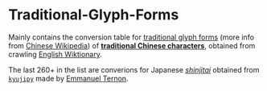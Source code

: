 # Traditional-Glyph-Forms
Mainly contains the conversion table for [traditional glyph forms](https://en.wikipedia.org/wiki/Jiu_zixing) (more info from [Chinese Wikipedia](https://zh.wikipedia.org/zh-hk/%E8%88%8A%E5%AD%97%E5%BD%A2)) of [**traditional Chinese characters**](https://en.wikipedia.org/wiki/Traditional_Chinese_characters), obtained from crawling [English Wiktionary](https://en.wiktionary.org/wiki/Wiktionary:Main_Page).

The last 260+ in the list are converions for Japanese [*shinjitai*](https://en.wikipedia.org/wiki/Shinjitai) obtained from [`kyujipy`](https://github.com/DrTurnon/kyujipy/tree/master) made by [Emmanuel Ternon](https://github.com/DrTurnon/kyujipy/tree/master). 